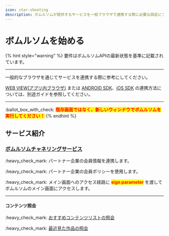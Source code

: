 ```yaml
---
icon: star-shooting
description: ボムルソムが提供するサービスを一般ブラウザで連携する際に必要な設定について確認してください。
---
```


# ボムルソムを始める

{% hint style="warning" %}
要件はボムルソムAPIの最新状態を基準に記載されています。

***

一般的なブラウザを通じてサービスを連携する際に参考にしてください。

[WEB VIEW(アプリ内ブラウザ)](../web-view/start/) または [ANDROID SDK](broken-reference/)、[iOS SDK](broken-reference/) の連携方法については、別途ガイドを参照してください。

***

:ballot\_box\_with\_check: <mark style="color:red;">**既存画面ではなく、新しいウィンドウでボムルソムを実行してください！**</mark>
{% endhint %}

## サービス紹介

### [ボムルソムチャネリングサービス](channeling/)

:heavy\_check\_mark: パートナー企業の会員情報を連携します。

:heavy\_check\_mark: パートナー企業の会員ポリシーを使用します。

:heavy\_check\_mark: メイン画面へのアクセス経路に <mark style="color:red;">**sign parameter**</mark> を渡してボムルソムのメイン画面にアクセスします。

***

#### コンテンツ照会

:heavy\_check\_mark: [おすすめコンテンツリストの照会](channeling/recommendation.md)

:heavy\_check\_mark: [最近見た作品の照会](channeling/recently.md)
